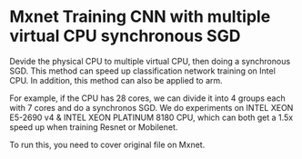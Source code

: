 # Mxnet Training CNN with multiple virtual CPU synchronous SGD
Devide the physical CPU to multiple virtual CPU, then doing a synchronous SGD. This method can speed up classification network training on Intel CPU. In addition, this method can also be applied to arm.

For example, if the CPU has 28 cores, we can divide it into 4 groups each with 7 cores and do a synchronos SGD. We do experiments on INTEL XEON E5-2690 v4 & INTEL XEON PLATINUM 8180 CPU, which can both get a 1.5x speed up when training Resnet or Mobilenet.

To run this, you need to cover original file on Mxnet.
